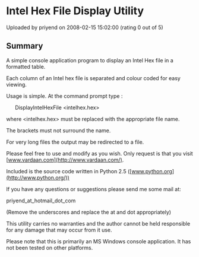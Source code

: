 # Intel Hex File Display Utility

Uploaded by priyend on 2008-02-15 15:02:00 (rating 0 out of 5)

## Summary

A simple console application program to display an Intel Hex file in a formatted table.


Each column of an Intel hex file is separated and colour coded for easy viewing.


Usage is simple. At the command prompt type :


       DisplayIntelHexFile <intelhex.hex>


where <intelhex.hex> must be replaced with the appropriate file name.  

The brackets must not surround the name.


For very long files the output may be redirected to a file.


Please feel free to use and modify as you wish. Only request is that you visit [www.vardaan.com](http://www.vardaan.com/).


Included is the source code written in Python 2.5 ([www.python.org](http://www.python.org/))


If you have any questions or suggestions please send me some mail at:  

priyend\_at\_hotmail\_dot\_com  

(Remove the underscores and replace the at and dot appropriately)


This utility carries no warranties and the author cannot be held responsible for any damage that may occur from it use.


Please note that this is primarily an MS Windows console application. It has not been tested on other platforms.
